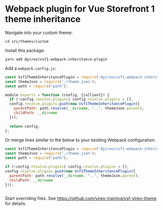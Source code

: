 # Webpack plugin for Vue Storefront 1 theme inheritance
Navigate into your custom theme:

    cd src/themes/custom

Install this package:

    yarn add @yireo/vsf1-webpack-inheritance-plugin

Add a `webpack.config.js`:
```js
const Vsf1ThemeInheritancePlugin = require('@yireo/vsf1-webpack-inheritance-plugin');
const themeJson = require('./theme.json');
const path = require("path");

module.exports = function (config, {isClient}) {
  if (!config.resolve.plugins) config.resolve.plugins = [];
  config.resolve.plugins.push(new Vsf1ThemeInheritancePlugin({
    parentPath: path.resolve(__dirname, "..", themeJson.parent);
    childPath: __dirname
  }));
  
  return config;
};
```
Or merge lines similar to the below to your existing Webpack configuration:
```js
const Vsf1ThemeInheritancePlugin = require('@yireo/vsf1-webpack-inheritance-plugin');
const themeJson = require('./theme.json');
const path = require("path");

if (!config.resolve.plugins) config.resolve.plugins = [];
config.resolve.plugins.push(new Vsf1ThemeInheritancePlugin({
  parentPath: path.resolve(__dirname, "..", themeJson.parent);
  childPath: __dirname
}));
  
```

Start overriding files. See https://github.com/yireo-training/vsf-yireo-theme for details.
